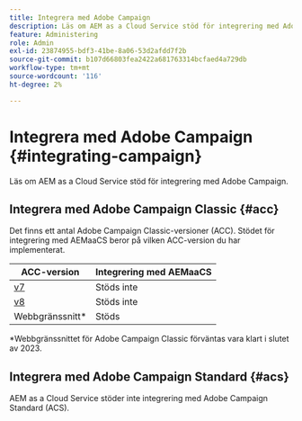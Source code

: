 ```yaml
---
title: Integrera med Adobe Campaign
description: Läs om AEM as a Cloud Service stöd för integrering med Adobe Campaign.
feature: Administering
role: Admin
exl-id: 23874955-bdf3-41be-8a06-53d2afdd7f2b
source-git-commit: b107d66803fea2422a681763314bcfaed4a729db
workflow-type: tm+mt
source-wordcount: '116'
ht-degree: 2%

---
```



# Integrera med Adobe Campaign {#integrating-campaign}

Läs om AEM as a Cloud Service stöd för integrering med Adobe Campaign.

## Integrera med Adobe Campaign Classic {#acc}

Det finns ett antal Adobe Campaign Classic-versioner (ACC). Stödet för integrering med AEMaaCS beror på vilken ACC-version du har implementerat.

| ACC-version | Integrering med AEMaaCS |
|---|---|
| [v7](https://experienceleague.adobe.com/docs/campaign-classic.html) | Stöds inte |
| [v8](https://experienceleague.adobe.com/docs/campaign-v8.html) | Stöds inte |
| Webbgränssnitt* | Stöds |

*Webbgränssnittet för Adobe Campaign Classic förväntas vara klart i slutet av 2023.

## Integrera med Adobe Campaign Standard {#acs}

AEM as a Cloud Service stöder inte integrering med Adobe Campaign Standard (ACS).
